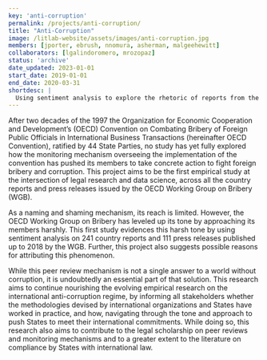 ```yaml
---
key: 'anti-corruption'
permalink: /projects/anti-corruption/
title: "Anti-Corruption"
image: /litlab-website/assets/images/anti-corruption.jpg
members: [jporter, ebrush, nnomura, asherman, malgeehewitt]
collaborators: [lgalindoromero, mrozopaz]
status: 'archive'
date_updated: 2023-01-01
start_date: 2019-01-01
end_date: 2020-03-31
shortdesc: |
  Using sentiment analysis to explore the rhetoric of reports from the OECD Working Group on Bribery
---
```


After two decades of the 1997 the Organization for Economic Cooperation and Development’s (OECD) Convention on Combating Bribery of Foreign Public Officials in International Business Transactions (hereinafter OECD Convention), ratified by 44 State Parties, no study has yet fully explored how the monitoring mechanism overseeing the implementation of the convention has pushed its members to take concrete action to fight foreign bribery and corruption. This project aims to be the first empirical study at the intersection of legal research and data science, across all the country reports and press releases issued by the OECD Working Group on Bribery (WGB).

As a naming and shaming mechanism, its reach is limited. However, the OECD Working Group on Bribery has leveled up its tone by approaching its members harshly. This first study evidences this harsh tone by using sentiment analysis on 241 country reports and 111 press releases published up to 2018 by the WGB.  Further, this project also suggests possible reasons for attributing this phenomenon.

While this peer review mechanism is not a single answer to a world without corruption, it is undoubtedly an essential part of that solution. This research aims to continue nourishing the evolving empirical research on the international anti-corruption regime, by informing all stakeholders whether the methodologies devised by international organizations and States have worked in practice, and how, navigating through the tone and approach to push States to meet their international commitments. While doing so, this research also aims to contribute to the legal scholarship on peer reviews and monitoring mechanisms and to a greater extent to the literature on compliance by States with international law.
